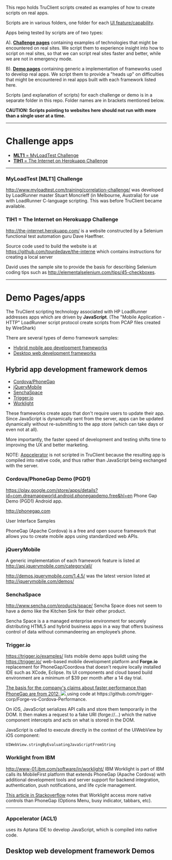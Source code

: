 This repo holds TruClient scripts created as examples of how to create scripts on real apps.

Scripts are in various folders, one folder for each [UI feature/capability](Features.md).

Apps being tested by scripts are of two types:

A). **[Challenge pages](#ChallengeApps)** containing examples of technologies that might be encountered on real sites.
We script them to experience insight into how to script on real sites,
so that we can script real sites faster and better, while we are not in emergency mode.

B). **[Demo pages](#DemoPages)** containing generic a implementation of frameworks used to develop real apps.
We script them to provide a "heads up" on difficulties that might be encountered 
in real apps built with each framework listed here.

Scripts (and explanation of scripts) for each challenge or demo is in a separate folder in this repo.
Folder names are in brackets mentioned below.

**CAUTION: Scripts pointing to websites here should not run with more than a single user at a time.**

<hr />

# <a name="ChallengeApps"></a> Challenge apps

* <a href="#CorrelationChallenge"> **MLT1** = MyLoadTest Challenge</a>
* <a href="#TheInternet"> **TIH1** = The Internet on Herokuapp Challenge</a>

----

### <a name="CorrelationChallenge"></a> MyLoadTest [MLT1] Challenge
http://www.myloadtest.com/training/correlation-challenge/
was developed by LoadRunner master Stuart Moncrieff (in Melbourne, Australia)
for use with LoadRunner C-language scripting.
This was before TruClient became available.


### <a name="TheInternet"></a> TIH1 = The Internet on Herokuapp Challenge
http://the-internet.herokuapp.com/
is a website constructed by a Selenium functional test automation guru Dave Haeffner.

Source code used to build the website is at 
https://github.com/tourdedave/the-interne 
which contains instructions for creating a local server 

David uses the sample site to provide the basis for describing Selenium coding tips such as 
http://elementalselenium.com/tips/45-checkboxes.


<hr />

# <a name="DemoPages"></a> Demo Pages/apps

The TruClient scripting technology associated with HP LoadRunner addresses apps which are driven by **JavaScript**.
(The "Mobile Application - HTTP" LoadRunner script protocol create scripts from PCAP files created by WireShark)

There are several types of demo framework samples:

* <a href="#HybridMobileFrameworkDemos"> Hybrid mobile app development frameworks</a>
* <a href="#DesktopJSFrameworkDemos"> Desktop web development frameworks</a>

## <a name="HybridMobileFrameworkDemos"></a> Hybrid app development framework demos

* <a href="#Cordova"> Cordova/PhoneGap</a>
* <a href="#jQueryMobile"> jQueryMobile</a>
* <a href="#SenchaSpace"> SenchaSpace</a>
* <a href="#Trigger.io"> Trigger.io</a>
* <a href="#Worklight"> Worklight</a>
 
These frameworks create apps that don't require users to update their app.
Since JavaScript is dynamically sent from the server, apps can be updated dynamically
without re-submitting to the app store (which can take days or even not at all).

More importantly, the faster speed of development and testing shifts time to improving the UX
and better marketing.


NOTE: <a href="#Appcelerator"> Appcelerator</a> is not scripted in TruClient because the resulting app
is compiled into native code, and thus rather than JavaScript being exchanged with the server.


### <a name="Cordova"></a> Cordova/PhoneGap Demo (PGD1)

https://play.google.com/store/apps/details?id=com.dreamappworld.android.phonegapdemo.free&hl=en
Phone Gap Demo (PGD1) Android app.

http://phonegap.com 

User Interface Samples

PhoneGap (Apache Cordova) is a free and open source framework that allows you to create mobile apps using standardized web APIs.

### <a name="jQueryMobile"></a> jQueryMobile

A generic implementation of each framework feature is listed at  
http://api.jquerymobile.com/category/all/

http://demos.jquerymobile.com/1.4.5/
was the latest version listed at
http://jquerymobile.com/demos/

### <a name="SenchaSpace"></a> SenchaSpace

http://www.sencha.com/products/space/
Sencha Space does not seem to have a demo like the Kitchen Sink
for their other product.

Sencha Space is a a managed enterprise environment for securely distributing HTML5 and hybrid business apps 
in a way that offers business control of data without commandeering an employee’s phone.


### <a name="Trigger.io"></a> Trigger.io

https://trigger.io/examples/
lists mobile demo apps buildt using the 
https://trigger.io/
web-based mobile development platform and **Forge.io** replacement for PhoneGap/Coordova
that doesn't require locally installed IDE such as XCode, Eclipse.
Its UI components and cloud based build environment are a minimum of $39 per month after a 14 day trial.

<a target="_blank" href="http://trigger.io/cross-platform-application-development-blog/2012/02/24/why-trigger-io-doesnt-use-phonegap-5x-faster-native-bridge/">
The basis for the company's claims about faster performance than PhoneGap are from 2012:
<img src="http://trigger.io/cross-platform-application-development-blog/wp-content/uploads/2012/02/chart_1-21.png">
</a> using code at https://github.com/trigger-corp/Forge-vs-Cordova-Performance.

On iOS, JavaScript serializes API calls and store them temporarily in the DOM. 
It then makes a request to a fake URI (forge://…) which the native component intercepts
and acts on what is stored in the DOM.

JavaScript is called to execute directly in the context of the UIWebView by iOS component:

```
UIWebView.stringByEvaluatingJavaScriptFromString
```

### <a name="Worklight"></a> Worklight from IBM
http://www-01.ibm.com/software/in/worklight/
IBM Worklight is part of IBM calls its MobileFirst platform that 
extends PhoneGap (Apache Cordova) with additional development tools and server support for backend integration, authentication, push notifications, and life cycle management. 

[This article in Stackoverflow](http://stackoverflow.com/questions/12403319/why-use-ibm-worklight-if-it-ultimately-uses-phonegap?utm_source=appsebook&utm_medium=ebook&utm_campaign=MoovwebKinveyEbook)
notes that Worklight access more native controls than PhoneGap 
(Options Menu, busy indicator, tabbars, etc).

<hr />

### <a name="Appcelerator"></a> Appcelerator (ACL1)

uses its Aptana IDE to develop JavaScript, which is compiled into native code.



## <a name="DesktopJSFrameworkDemos"></a> Desktop web development framework Demos

